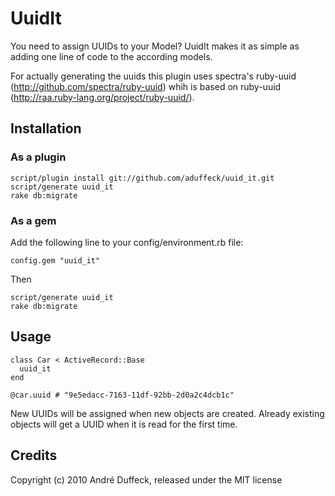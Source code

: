 # UuidIt

You need to assign UUIDs to your Model? UuidIt makes it as simple as adding one line of code to the according models.

For actually generating the uuids this plugin uses spectra's ruby-uuid (http://github.com/spectra/ruby-uuid) whih is
based on ruby-uuid (http://raa.ruby-lang.org/project/ruby-uuid/).

## Installation

### As a plugin

    script/plugin install git://github.com/aduffeck/uuid_it.git
    script/generate uuid_it
    rake db:migrate

### As a gem
Add the following line to your config/environment.rb file:

    config.gem "uuid_it"

Then

    script/generate uuid_it
    rake db:migrate

## Usage

    class Car < ActiveRecord::Base
      uuid_it
    end

    @car.uuid # "9e5edacc-7163-11df-92bb-2d0a2c4dcb1c"

New UUIDs will be assigned when new objects are created. Already existing objects will get a UUID when it is read for the
first time.

## Credits

Copyright (c) 2010 André Duffeck, released under the MIT license
